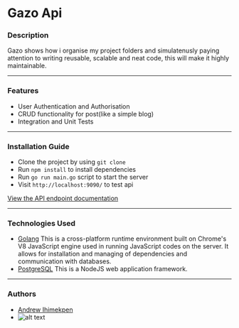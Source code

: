 # Gazo Api

### Description

Gazo shows how i organise my project folders and simulatenusly paying attention to writing reusable, scalable and neat code, this will make it highly maintainable.

---

### Features

- User Authentication and Authorisation
- CRUD functionality for post(like a simple blog)
- Integration and Unit Tests



---

### Installation Guide

- Clone the project by using `git clone`
- Run `npm install` to install dependencies
- Run `go run main.go` script to start the server
- Visit `http://localhost:9090/` to test api

[View the API endpoint documentation](./docs/API.md)

---

### Technologies Used

- [Golang](https://nodejs.org/) This is a cross-platform runtime environment built on Chrome's V8 JavaScript engine used in running JavaScript codes on the server. It allows for installation and managing of dependencies and communication with databases.
- [PostgreSQL](https://www.expresjs.org/) This is a NodeJS web application framework.

---

### Authors

- [Andrew Ihimekpen](https://github.com/IHIMEKPEN)
- ![alt text](https://avatars.githubusercontent.com/u/75396799?v=4)


